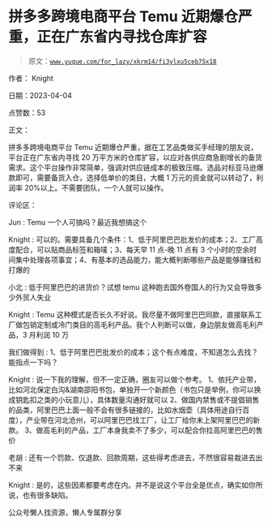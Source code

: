 # 拼多多跨境电商平台 Temu 近期爆仓严重，正在广东省内寻找仓库扩容

> 原文：[`www.yuque.com/for_lazy/xkrm14/fi3ylxu5ceb75x18`](https://www.yuque.com/for_lazy/xkrm14/fi3ylxu5ceb75x18)

作者： Knight

日期：2023-04-04

点赞数：53

正文：

拼多多跨境电商平台 Temu 近期爆仓严重，据在工艺品类做买手经理的朋友说，平台正在广东省内寻找 20 万平方米的仓库扩容，以应对各供应商急剧增长的备货需求。这个平台操作非常简单，强调对供应链成本的极致压缩。选品对标亚马逊爆款即可，需要备货入仓，选择低单价的类目，大概 1 万元的资金就可以转动了，利润率 20%以上。不需要团队，一个人就可以操作。

评论区：

Jun : Temu 一个人可搞吗？最近我想搞这个

Knight : 可以的。需要具备几个条件：1、低于阿里巴巴批发价的成本；2、工厂高度配合，可以贴商品标签和箱唛；3、每天早 11 点-晚 11 点有 3 个小时的空余时间集中处理各项事宜；4、有基本的选品能力，能大概判断哪些产品是能够赚钱和打爆的

小北 : 低于阿里巴巴的进货价？试想 temu 这种跑去国外卷国人的行为又会导致多少外贸人失业

Knight : Temu 这种模式是否长久不好说。我尽量不做阿里巴巴同款，直接联系工厂做包销定制或冷门类目的高毛利产品。我个人判断可以做，身边朋友做高毛利产品，3 月利润 10 万

我们做得到 : 1、低于阿里巴巴批发价的成本；这个有点难度，不知道怎么去找？能指点一下吗？

Knight : 说一下我的理解，但不一定正确，圈友可以做个参考。 1、依托产业带，比如河北保定白沟&湖南邵阳书包，单独开一个新颜色（书包只是举例，你可以换成钥匙扣之类的小玩意儿），具体数量沟通好就可以 2、做国内禁售或不提倡销售的品类，阿里巴巴上面一般不会有很多链接的，比如水烟壶（具体用途自行百度），产业带在河北沧州，可以阿里巴巴找工厂，让工厂给你未上架阿里巴巴的新款。 3、做高毛利的产品，工厂本身我卖不了多少，可以配合你拉高阿里巴巴的售价

老胡 : 还有一个罚款、仅退款、回款周期，这些得考虑进去，不然很容易栽进去出不来

Knight : 是的，这些因素都要考虑在内。并不是说这个平台全是优点，确实如你所说，也有很多缺陷。

公众号懒人找资源，懒人专属群分享

